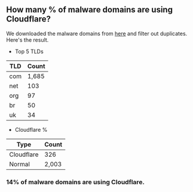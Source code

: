 ## How many % of malware domains are using Cloudflare?


We downloaded the malware domains from [here](https://urlhaus.abuse.ch) and filter out duplicates.
Here's the result.


[//]: # (start replacement)


- Top 5 TLDs

| TLD | Count |
| --- | --- |
| com | 1,685 |
| net | 103 |
| org | 97 |
| br | 50 |
| uk | 34 |


- Cloudflare %

| Type | Count |
| --- | --- |
| Cloudflare | 326 |
| Normal | 2,003 |


### 14% of malware domains are using Cloudflare.
